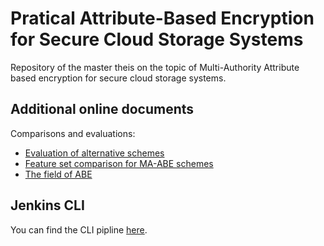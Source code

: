 # Pratical Attribute-Based Encryption for Secure Cloud Storage Systems

Repository of the master theis on the topic of Multi-Authority Attribute based encryption for secure cloud storage systems.


## Additional online documents

Comparisons and evaluations:

* [Evaluation of alternative schemes](https://docs.google.com/spreadsheets/d/1yXcAXnEf4LTVhQ59g-13MwtjZdtjdigcoiNikvrW4eo/edit?usp=sharing)
* [Feature set comparison for MA-ABE schemes](https://docs.google.com/document/d/1Ht7o7xlLeP3xpQFjUIVbZM_YvTp8noECvkUJ1bZX5zM/edit?usp=sharing)
* [The field of ABE](https://nexboard.nexenio.com/app/client/pub/10923/347n9553-i512-7es3-q3e8-9950bo621106)

## Jenkins CLI

You can find the CLI pipline [here](https://jenkins.undo.life/job/Pratical%20MA-ABE%20for%20Secure%20Cloud%20Storage%20Systems/).
